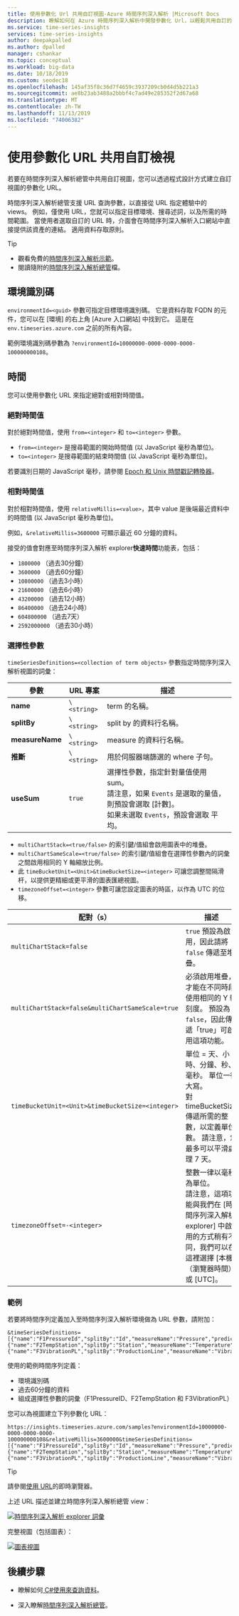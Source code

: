 ```yaml
---
title: 使用參數化 Url 共用自訂視圖-Azure 時間序列深入解析 |Microsoft Docs
description: 瞭解如何在 Azure 時間序列深入解析中開發參數化 Url，以輕鬆共用自訂的視圖。
ms.service: time-series-insights
services: time-series-insights
author: deepakpalled
ms.author: dpalled
manager: cshankar
ms.topic: conceptual
ms.workload: big-data
ms.date: 10/18/2019
ms.custom: seodec18
ms.openlocfilehash: 145af35f8c36d7f4659c3937209cb0d4d5b221a3
ms.sourcegitcommit: ae8b23ab3488a2bbbf4c7ad49e285352f2d67a68
ms.translationtype: MT
ms.contentlocale: zh-TW
ms.lasthandoff: 11/13/2019
ms.locfileid: "74006382"
---
```

# <a name="share-a-custom-view-using-a-parameterized-url"></a>使用參數化 URL 共用自訂檢視

若要在時間序列深入解析總管中共用自訂視圖，您可以透過程式設計方式建立自訂視圖的參數化 URL。

時間序列深入解析總管支援 URL 查詢參數，以直接從 URL 指定體驗中的 views。 例如，僅使用 URL，您就可以指定目標環境、搜尋述詞，以及所需的時間範圍。 當使用者選取自訂的 URL 時，介面會在時間序列深入解析入口網站中直接提供該資產的連結。 適用資料存取原則。

> [!TIP]
> * 觀看免費的[時間序列深入解析示範](https://insights.timeseries.azure.com/samples)。
> * 閱讀隨附的[時間序列深入解析總管](./time-series-insights-explorer.md)檔。

## <a name="environment-id"></a>環境識別碼

`environmentId=<guid>` 參數可指定目標環境識別碼。 它是資料存取 FQDN 的元件，您可以在 [環境] 的右上角 [Azure 入口網站] 中找到它。 這是在 `env.timeseries.azure.com` 之前的所有內容。

範例環境識別碼參數為 `?environmentId=10000000-0000-0000-0000-100000000108`。

## <a name="time"></a>時間

您可以使用參數化 URL 來指定絕對或相對時間值。

### <a name="absolute-time-values"></a>絕對時間值

對於絕對時間值，使用 `from=<integer>` 和 `to=<integer>` 參數。

* `from=<integer>` 是搜尋範圍的開始時間值 (以 JavaScript 毫秒為單位)。
* `to=<integer>` 是搜尋範圍的結束時間值 (以 JavaScript 毫秒為單位)。

若要識別日期的 JavaScript 毫秒，請參閱 [Epoch 和 Unix 時間戳記轉換器](https://www.freeformatter.com/epoch-timestamp-to-date-converter.html)。

### <a name="relative-time-values"></a>相對時間值

對於相對時間值，使用 `relativeMillis=<value>`，其中 value 是後端最近資料中的時間值 (以 JavaScript 毫秒為單位)。

例如，`&relativeMillis=3600000` 可顯示最近 60 分鐘的資料。

接受的值會對應至時間序列深入解析 explorer**快速時間**功能表，包括：

* `1800000` （過去30分鐘）
* `3600000` （過去60分鐘）
* `10800000` （過去3小時）
* `21600000` （過去6小時）
* `43200000` （過去12小時）
* `86400000` （過去24小時）
* `604800000` （過去7天）
* `2592000000` （過去30小時）

### <a name="optional-parameters"></a>選擇性參數

`timeSeriesDefinitions=<collection of term objects>` 參數指定時間序列深入解析視圖的詞彙：

| 參數 | URL 專案 | 描述 |
| --- | --- | --- |
| **name** | `\<string>` | term 的名稱。 |
| **splitBy** | `\<string>` | split by 的資料行名稱。 |
| **measureName** | `\<string>` | measure 的資料行名稱。 |
| **推斷** | `\<string>` | 用於伺服器端篩選的 where 子句。 |
| **useSum** | `true` | 選擇性參數，指定針對量值使用 sum。 </br>  請注意，如果 `Events` 是選取的量值，則預設會選取 [計數]。  </br>  如果未選取 `Events`，預設會選取 平均。 |

* `multiChartStack=<true/false>` 的索引鍵/值組會啟用圖表中的堆疊。
* `multiChartSameScale=<true/false>` 的索引鍵/值組會在選擇性參數內的詞彙之間啟用相同的 Y 軸縮放比例。  
* 此 `timeBucketUnit=<Unit>&timeBucketSize=<integer>` 可讓您調整間隔滑杆，以提供更精細或更平滑的圖表匯總視圖。  
* `timezoneOffset=<integer>` 參數可讓您設定圖表的時區，以作為 UTC 的位移。

| 配對（s） | 描述 |
| --- | --- |
| `multiChartStack=false` | `true` 預設為啟用，因此請將 `false` 傳遞至堆疊。 |
| `multiChartStack=false&multiChartSameScale=true` | 必須啟用堆疊，才能在不同時段使用相同的 Y 軸刻度。  預設為 `false`，因此傳遞「true」可啟用這項功能。 |
| `timeBucketUnit=<Unit>&timeBucketSize=<integer>` | 單位 = 天、小時、分鐘、秒、毫秒。  單位一律大寫。 </br> 對 timeBucketSize 傳遞所需的整數，以定義單位數。  請注意，您最多可以平滑處理 7 天。  |
| `timezoneOffset=-<integer>` | 整數一律以毫秒為單位。 </br> 請注意，這項功能與我們在 [時間序列深入解析 explorer] 中啟用的方式稍有不同，我們可以在這裡選擇 [本機（瀏覽器時間）] 或 [UTC]。 |

### <a name="examples"></a>範例

若要將時間序列定義加入至時間序列深入解析環境做為 URL 參數，請附加：

```plaintext
&timeSeriesDefinitions=[{"name":"F1PressureId","splitBy":"Id","measureName":"Pressure","predicate":"'Factory1'"},{"name":"F2TempStation","splitBy":"Station","measureName":"Temperature","predicate":"'Factory2'"},
{"name":"F3VibrationPL","splitBy":"ProductionLine","measureName":"Vibration","predicate":"'Factory3'"}]
```

使用的範例時間序列定義：

* 環境識別碼
* 過去60分鐘的資料
* 組成選擇性參數的詞彙（F1PressureID、F2TempStation 和 F3VibrationPL）

您可以為視圖建立下列參數化 URL：

```plaintext
https://insights.timeseries.azure.com/samples?environmentId=10000000-0000-0000-0000-100000000108&relativeMillis=3600000&timeSeriesDefinitions=[{"name":"F1PressureId","splitBy":"Id","measureName":"Pressure","predicate":"'Factory1'"},{"name":"F2TempStation","splitBy":"Station","measureName":"Temperature","predicate":"'Factory2'"},{"name":"F3VibrationPL","splitBy":"ProductionLine","measureName":"Vibration","predicate":"'Factory3'"}]
```

> [!TIP]
> 請參閱[使用 URL](https://insights.timeseries.azure.com/samples?environmentId=10000000-0000-0000-0000-100000000108&relativeMillis=3600000&timeSeriesDefinitions=[{"name":"F1PressureId","splitBy":"Id","measureName":"Pressure","predicate":"'Factory1'"},{"name":"F2TempStation","splitBy":"Station","measureName":"Temperature","predicate":"'Factory2'"},{"name":"F3VibrationPL","splitBy":"ProductionLine","measureName":"Vibration","predicate":"'Factory3'"}])的即時瀏覽器。

上述 URL 描述並建立時間序列深入解析總管 view：

[![時間序列深入解析 explorer 詞彙](media/parameterized-url/url1.png)](media/parameterized-url/url1.png#lightbox)

完整視圖（包括圖表）：

[![圖表視圖](media/parameterized-url/url2.png)](media/parameterized-url/url2.png#lightbox)

## <a name="next-steps"></a>後續步驟

* 瞭解如何[ C#使用來查詢資料](time-series-insights-query-data-csharp.md)。

* 深入瞭解[時間序列深入解析總管](./time-series-insights-explorer.md)。
